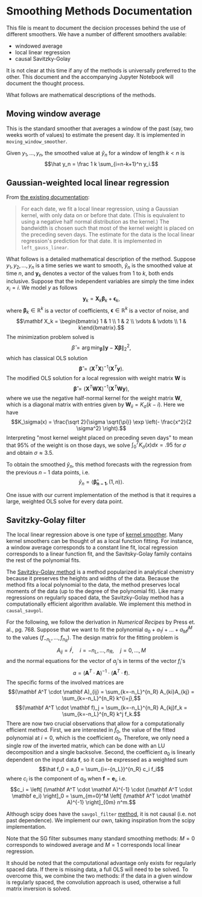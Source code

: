 # Smoothing Methods Documentation

This file is meant to document the decision processes behind the use of different smoothers. We have a number of different smoothers available:

* windowed average
* local linear regression
* causal Savitzky-Golay

It is not clear at this time if any of the methods is universally preferred to the other. This document and the accompanying Jupyter Notebook will document the thought process.

What follows are mathematical descriptions of the methods.

## Moving window average

This is the standard smoother that averages a window of the past (say, two weeks worth of values) to estimate the present day. It is implemented in `moving_window_smoother`.

Given $y_1, \dots, y_n$, the smoothed value at $\hat y_n$ for a window of length $k < n$ is
$$\hat y_n = \frac 1 k \sum_{i=n-k+1}^n y_i.$$

## Gaussian-weighted local linear regression

From [the existing documentation](https://github.com/cmu-delphi/delphi-epidata/blob/main/docs/api/covidcast-signals/ght.md#smoothing):
> For each date, we fit a local linear regression, using a Gaussian kernel, with only data on or before that date. (This is equivalent to using a negative half normal distribution as the kernel.) The bandwidth is chosen such that most of the kernel weight is placed on the preceding seven days. The estimate for the data is the local linear regression's prediction for that date.
It is implemented in `left_gauss_linear`.

What follows is a detailed mathematical description of the method. Suppose $y_1, y_2, \dots, y_n$ is a time series we want to smooth, $\hat y_n$ is the smoothed value at time $n$, and $\mathbf y_k$ denotes a vector of the values from 1 to $k$, both ends inclusive. Suppose that the independent variables are simply the time index $x_i = i$. We model $y$ as follows
$$\mathbf y_k = \mathbf X_k \mathbf \beta_k + \mathbf \epsilon_k,$$
where $\mathbf \beta_k \in \mathbb R^k$ is a vector of coefficients, $\mathbf \epsilon \in \mathbb R^k$ is a vector of noise, and
$$\mathbf X_k = \begin{bmatrix} 1 & 1 \\
1 & 2 \\
\vdots & \vdots \\
1 & k\end{bmatrix}.$$
The minimization problem solved is
$$\hat \beta = \arg \min_{\mathbf \beta} \|\mathbf y - \mathbf X \mathbf \beta\|_2^2,$$
which has classical OLS solution
$$\mathbf {\hat \beta} = (\mathbf X^T \mathbf X)^{-1} (\mathbf X^T \mathbf y).$$
The modified OLS solution for a local regression with weight matrix $\mathbf W$ is
$$\mathbf {\hat \beta} = (\mathbf X^T \mathbf W \mathbf X)^{-1} (\mathbf X^T \mathbf W \mathbf y),$$
where we use the negative half-normal kernel for the weight matrix $\mathbf W$, which is a diagonal matrix with entries given by $\mathbf W_{ii} = K_\sigma(k-i)$. Here we have
$$K_\sigma(x) = \frac{\sqrt 2}{\sigma \sqrt{\pi}} \exp \left(- \frac{x^2}{2 \sigma^2} \right).$$
Interpreting "most kernel weight placed on preceding seven days" to mean that 95% of the weight is on those days, we solve $\int_0^7 K_\sigma(x) dx = .95$ for $\sigma$ and obtain $\sigma \approx 3.5$.

To obtain the smoothed $\hat y_n$, this method forecasts with the regression from the previous $n-1$ data points, i.e.
$$\hat y_n = \langle \mathbf {\hat \beta_{n-1}}, (1, n) \rangle.$$

One issue with our current implementation of the method is that it requires a large, weighted OLS solve for every data point.

## Savitzky-Golay filter

The local linear regression above is one type of [kernel smoother](https://en.wikipedia.org/wiki/Kernel_smoother). Many kernel smoothers can be thought of as a local function fitting. For instance, a window average corresponds to a constant line fit, local regression corresponds to a linear function fit, and the Savitsky-Golay family contains the rest of the polynomial fits.

The [Savitzky-Golay method](https://en.wikipedia.org/wiki/Savitzky%E2%80%93Golay_filter) is a method popularized in analytical chemistry because it preserves the heights and widths of the data. Because the method fits a local polynomial to the data, the method preserves local moments of the data (up to the degree of the polynomial fit). Like many regressions on regularly spaced data, the Savitzky-Golay method has a computationally efficient algorithm available. We implement this method in `causal_savgol`.

For the following, we follow the derivation in *Numerical Recipes* by Press et. al., pg. 768. Suppose that we want to fit the polynomial $a_0 + a_1 i + \dots + a_M i^M$ to the values $(f_{-n_L},\dots, f_{n_R})$. The design matrix for the fitting problem is
$$A_{ij} = i^j, \quad i=-n_L, \dots, n_R, \quad j=0,\dots,M$$
and the normal equations for the vector of $a_j$'s in terms of the vector $f_i$'s
$$a = (\mathbf A^T \cdot \mathbf A)^{-1} \cdot (\mathbf A^T \cdot \mathbf f).$$
The specific forms of the involved matrices are
$$(\mathbf A^T \cdot \mathbf A)_{ij} = \sum_{k=-n_L}^{n_R} A_{ki}A_{kj} = \sum_{k=-n_L}^{n_R} k^{i+j},$$
$$(\mathbf A^T \cdot \mathbf f)_j = \sum_{k=-n_L}^{n_R} A_{kj}f_k = \sum_{k=-n_L}^{n_R} k^j f_k.$$
There are now two crucial observations that allow for a computationally efficient method. First, we are interested in $\hat f_0$, the value of the fitted polynomial at $i=0$, which is the coefficient $a_0$. Therefore, we only need a single row of the inverted matrix, which can be done with an LU decomposition and a single backsolve. Second, the coefficient $a_0$ is linearly dependent on the input data $\mathbf f$, so it can be expressed as a weighted sum
$$\hat f_0 = a_0 = \sum_{i=-{n_L}}^{n_R} c_i f_i$$
where $c_i$ is the component of $a_0$ when $\mathbf f = \mathbf e_i$, i.e.
$$c_i = \left[ (\mathbf A^T \cdot \mathbf A)^{-1} \cdot (\mathbf A^T \cdot   \mathbf e_i) \right]_0 = \sum_{m=0}^M \left[ (\mathbf A^T \cdot \mathbf A)^{-1} \right]_{0m} n^m.$$

Although scipy does have the `savgol_filter` [method](https://docs.scipy.org/doc/scipy/reference/generated/scipy.signal.savgol_filter.html), it is not causal (i.e. not past dependence). We implement our own, taking inspiration from the scipy implementation.

Note that the SG filter subsumes many standard smoothing methods: $M=0$ corresponds to windowed average and $M=1$ corresponds local linear regression.

It should be noted that the computational advantage only exists for regularly spaced data. If there is missing data, a full OLS will need to be solved. To overcome this, we combine the two methods: if the data in a given window is regularly spaced, the convolution approach is used, otherwise a full matrix inversion is solved.
